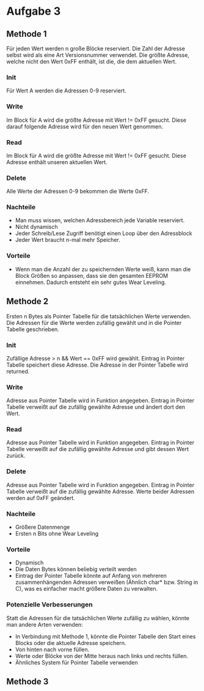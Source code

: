 # Aufgabe 3


## Methode 1

Für jeden Wert werden n große Blöcke reserviert. Die Zahl der Adresse selbst wird als eine Art Versionsnummer verwendet.
Die größte Adresse, welche nicht den Wert 0xFF enthält, ist die, die dem aktuellen Wert.

### Init
Für Wert A werden die Adressen 0-9 reserviert.

### Write
Im Block für A wird die größte Adresse mit Wert != 0xFF gesucht. Diese darauf folgende Adresse wird für den neuen Wert genommen.

### Read
Im Block für A wird die größte Adresse mit Wert != 0xFF gesucht. Diese Adresse enthält unseren aktuellen Wert.

### Delete
Alle Werte der Adressen 0-9 bekommen die Werte 0xFF.

### Nachteile
- Man muss wissen, welchen Adressbereich jede Variable reserviert.
- Nicht dynamisch
- Jeder Schreib/Lese Zugriff benötigt einen Loop über den Adressblock
- Jeder Wert braucht n-mal mehr Speicher.

### Vorteile
- Wenn man die Anzahl der zu speichernden Werte weiß, kann man die Block Größen so anpassen, dass sie den gesamten EEPROM einnehmen.
Dadurch entsteht ein sehr gutes Wear Leveling.


## Methode 2

Ersten n Bytes als Pointer Tabelle für die tatsächlichen Werte verwenden.
Die Adressen für die Werte werden zufällig gewählt und in die Pointer Tabelle geschrieben.

### Init
Zufällige Adresse > n && Wert == 0xFF wird gewählt. Eintrag in Pointer Tabelle speichert diese Adresse. Die Adresse in der Pointer Tabelle wird returned.

### Write
Adresse aus Pointer Tabelle wird in Funktion angegeben. Eintrag in Pointer Tabelle verweißt auf die zufällig gewählte Adresse und ändert dort den Wert. 

### Read
Adresse aus Pointer Tabelle wird in Funktion angegeben. Eintrag in Pointer Tabelle verweißt auf die zufällig gewählte Adresse und gibt dessen Wert zurück. 

### Delete
Adresse aus Pointer Tabelle wird in Funktion angegeben. Eintrag in Pointer Tabelle verweißt auf die zufällig gewählte Adresse. Werte beider Adressen werden auf 0xFF geändert.

### Nachteile
- Größere Datenmenge
- Ersten n Bits ohne Wear Leveling
	
### Vorteile
- Dynamisch
- Die Daten Bytes können beliebig verteilt werden
- Eintrag der Pointer Tabelle könnte auf Anfang von mehreren zusammenhängenden Adressen verweißen (Ähnlich char* bzw. String in C), was es einfacher macht größere Daten zu verwalten.
	
### Potenzielle Verbesserungen

Statt die Adressen für die tatsächlichen Werte zufällig zu wählen, könnte man andere Arten verwenden:

- In Verbindung mit Methode 1, könnte die Pointer Tabelle den Start eines Blocks oder die aktuelle Adresse speichern.
- Von hinten nach vorne füllen.
- Werte oder Blöcke von der Mitte heraus nach links und rechts füllen.
- Ähnliches System für Pointer Tabelle verwenden
	




## Methode 3

